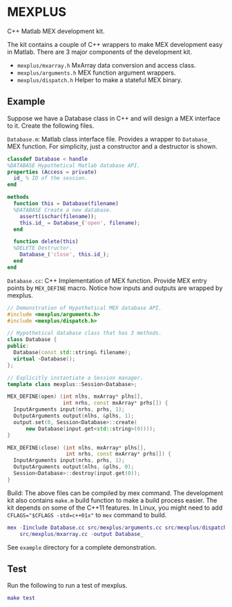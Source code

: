 MEXPLUS
=======

C++ Matlab MEX development kit.

The kit contains a couple of C++ wrappers to make MEX development easy in
Matlab. There are 3 major components of the development kit.

 * `mexplus/mxarray.h` MxArray data conversion and access class.
 * `mexplus/arguments.h` MEX function argument wrappers.
 * `mexplus/dispatch.h` Helper to make a stateful MEX binary.

Example
-------

Suppose we have a Database class in C++ and will design a MEX interface to it.
Create the following files.

`Database.m`: Matlab class interface file. Provides a wrapper to `Database_`
MEX function. For simplicity, just a constructor and a destructor is shown.

```matlab
classdef Database < handle
%DATABASE Hypothetical Matlab database API.
properties (Access = private)
  id_ % ID of the session.
end

methods
  function this = Database(filename)
  %DATABASE Create a new database.
    assert(ischar(filename));
    this.id_ = Database_('open', filename);
  end

  function delete(this)
  %DELETE Destructor.
    Database_('close', this.id_);
  end
end
```

`Database.cc`: C++ Implementation of MEX function. Provide MEX entry points by
`MEX_DEFINE` macro. Notice how inputs and outputs are wrapped by mexplus.

```c++
// Demonstration of Hypothetical MEX database API.
#include <mexplus/arguments.h>
#include <mexplus/dispatch.h>

// Hypothetical database class that has 3 methods.
class Database {
public:
  Database(const std::string& filename);
  virtual ~Database();
};

// Explicitly instantiate a Session manager.
template class mexplus::Session<Database>;

MEX_DEFINE(open) (int nlhs, mxArray* plhs[],
                  int nrhs, const mxArray* prhs[]) {
  InputArguments input(nrhs, prhs, 1);
  OutputArguments output(nlhs, &plhs, 1);
  output.set(0, Session<Database>::create(
      new Database(input.get<std::string>(0))));
}

MEX_DEFINE(close) (int nlhs, mxArray* plhs[],
                   int nrhs, const mxArray* prhs[]) {
  InputArguments input(nrhs, prhs, 1);
  OutputArguments output(nlhs, &plhs, 0);
  Session<Database>::destroy(input.get(0));
}
```

Build: The above files can be compiled by mex command. The development kit also
contains `make.m` build function to make a build process easier. The kit
depends on some of the C++11 features. In Linux, you might need to add `CFLAGS="$CFLAGS -std=c++01x"` to `mex` command to build.

```matlab
mex -Iinclude Database.cc src/mexplus/arguments.cc src/mexplus/dispatch.cc \
    src/mexplus/mxarray.cc -output Database_
```

See `example` directory for a complete demonstration.


Test
----

Run the following to run a test of mexplus.

```matlab
make test
```